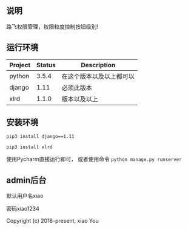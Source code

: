 ## 说明
路飞权限管理，权限粒度控制按钮级别!

## 运行环境

| Project | Status | Description |
|---------|--------|-------------|
| python          | 3.5.4 | 在这个版本以及以上都可以 |
| django                | 1.11 | 必须此版本 |
| xlrd                | 1.1.0 | 版本以及以上 |

## 安装环境
`pip3 install django==1.11`

`pip3 install xlrd`


使用Pycharm直接运行即可，
或者使用命令
`python manage.py runserver`

## admin后台

默认用户名xiao

密码xiao1234

Copyright (c) 2018-present, xiao You